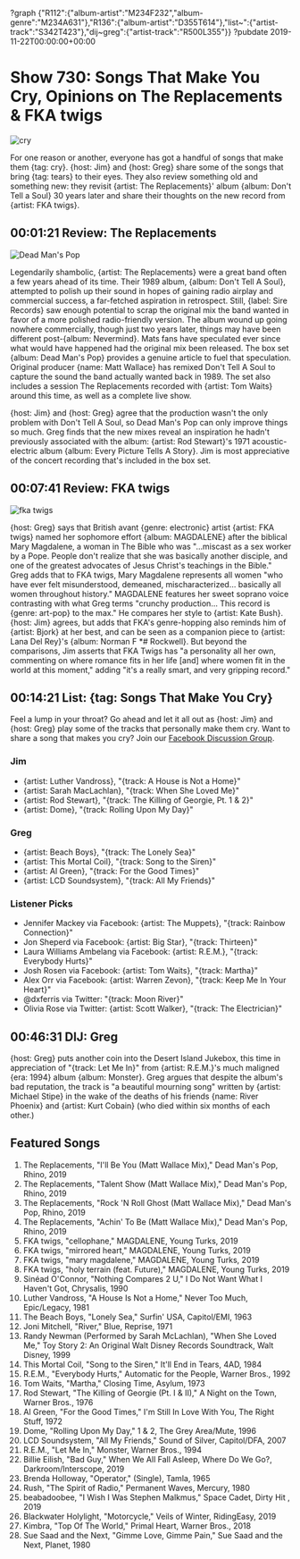 ?graph {"R112":{"album-artist":"M234F232","album-genre":"M234A631"},"R136":{"album-artist":"D355T614"},"list~":{"artist-track":"S342T423"},"dij~greg":{"artist-track":"R500L355"}}
?pubdate 2019-11-22T00:00:00+00:00

# Show 730: Songs That Make You Cry, Opinions on The Replacements & FKA twigs

![cry](https://sound-images.s3.amazonaws.com/images/2019/cry.png)

For one reason or another, everyone has got a handful of songs that make them {tag: cry}. {host: Jim} and {host: Greg} share some of the songs that bring {tag: tears} to their eyes. They also review something old and something new: they revisit {artist: The Replacements}' album {album: Don't Tell a Soul} 30 years later and share their thoughts on the new record from {artist: FKA twigs}.

## 00:01:21 Review: The Replacements
![Dead Man's Pop](https://sound-images.s3.amazonaws.com/images/2019/replacements1.jpg)

Legendarily shambolic, {artist: The Replacements} were a great band often a few years ahead of its time. Their 1989 album, {album: Don't Tell A Soul}, attempted to polish up their sound in hopes of gaining radio airplay and commercial success, a far-fetched aspiration in retrospect. Still, {label: Sire Records} saw enough potential to scrap the original mix the band wanted in favor of a more polished radio-friendly version. The album wound up going nowhere commercially, though just two years later, things may have been different post-{album: Nevermind}. Mats fans have speculated ever since what would have happened had the original mix been released. The box set {album: Dead Man's Pop} provides a genuine article to fuel that speculation. Original producer {name: Matt Wallace} has remixed Don't Tell A Soul to capture the sound the band actually wanted back in 1989. The set also includes a session The Replacements recorded with {artist: Tom Waits} around this time, as well as a complete live show. 

{host: Jim} and {host: Greg} agree that the production wasn't the only problem with Don't Tell A Soul, so Dead Man's Pop can only improve things so much. Greg finds that the new mixes reveal an inspiration he hadn't previously associated with the album: {artist: Rod Stewart}'s 1971 acoustic-electric album {album: Every Picture Tells A Story}. Jim is most appreciative of the concert recording that's included in the box set.


##  00:07:41 Review: FKA twigs
![fka twigs](https://s3.amazonaws.com/sound-images/images/2019/FKA-twigs-Magdalene-artwork.jpg)

{host: Greg} says that British avant {genre: electronic} artist {artist: FKA twigs} named her sophomore effort {album: MAGDALENE} after the biblical Mary Magdalene, a woman in The Bible who was "…miscast as a sex worker by a Pope. People don't realize that she was basically another disciple, and one of the greatest advocates of Jesus Christ's teachings in the Bible." Greg adds that to FKA twigs, Mary Magdalene represents all women "who have ever felt misunderstood, demeaned, mischaracterized… basically all women throughout history." MAGDALENE features her sweet soprano voice contrasting with what Greg terms "crunchy production... This record is {genre: art-pop} to the max." He compares her style to {artist: Kate Bush}. {host: Jim} agrees, but adds that FKA's genre-hopping also reminds him of {artist: Bjork} at her best, and can be seen as a companion piece to {artist: Lana Del Rey}'s {album: Norman F *#$%&$ Rockwell}. But beyond the comparisons, Jim asserts that FKA Twigs has "a personality all her own, commenting on where romance fits in her life [and] where women fit in the world at this moment," adding "it's a really smart, and very gripping record." 



## 00:14:21 List: {tag: Songs That Make You Cry}
Feel a lump in your throat? Go ahead and let it all out as {host: Jim} and {host: Greg} play some of the tracks that personally make them cry. Want to share a song that makes you cry? Join our [Facebook Discussion Group](https://www.facebook.com/groups/370085227250935/?ref=pages_profile_groups_tab&source_id=7821606430).

### Jim
- {artist: Luther Vandross}, "{track: A House is Not a Home}"
- {artist: Sarah MacLachlan}, "{track: When She Loved Me}"
- {artist: Rod Stewart}, "{track: The Killing of Georgie, Pt. 1 & 2}"
- {artist: Dome}, "{track: Rolling Upon My Day}"


### Greg
- {artist: Beach Boys}, "{track: The Lonely Sea}"
- {artist: This Mortal Coil}, "{track: Song to the Siren}"
- {artist: Al Green}, "{track: For the Good Times}"
- {artist: LCD Soundsystem}, "{track: All My Friends}"


### Listener Picks
- Jennifer Mackey via Facebook: {artist: The Muppets}, "{track: Rainbow Connection}"
- Jon Sheperd via Facebook: {artist: Big Star}, "{track: Thirteen}"
- Laura Williams Ambelang via Facebook: {artist: R.E.M.}, "{track: Everybody Hurts}"
- Josh Rosen via Facebook: {artist: Tom Waits}, "{track: Martha}"
- Alex Orr via Facebook: {artist: Warren Zevon}, "{track: Keep Me In Your Heart}"
- @dxferris via Twitter: "{track: Moon River}"
- Olivia Rose via Twitter: {artist: Scott Walker}, "{track: The Electrician}"




##  00:46:31 DIJ: Greg
{host: Greg} puts another coin into the Desert Island Jukebox, this time in appreciation of "{track: Let Me In}" from {artist: R.E.M.}'s much maligned {era: 1994} album {album: Monster}. Greg argues that despite the album's bad reputation, the track is "a beautiful mourning song" written by {artist: Michael Stipe} in the wake of the deaths of his friends {name: River Phoenix} and {artist: Kurt Cobain} (who died within six months of each other.)

## Featured Songs
1. The Replacements, "I'll Be You (Matt Wallace Mix)," Dead Man's Pop, Rhino, 2019
1. The Replacements, "Talent Show (Matt Wallace Mix)," Dead Man's Pop, Rhino, 2019
1. The Replacements, "Rock 'N Roll Ghost (Matt Wallace Mix)," Dead Man's Pop, Rhino, 2019
1. The Replacements, "Achin' To Be (Matt Wallace Mix)," Dead Man's Pop, Rhino, 2019
1. FKA twigs, "cellophane," MAGDALENE, Young Turks, 2019
1. FKA twigs, "mirrored heart," MAGDALENE, Young Turks, 2019
1. FKA twigs, "mary magdalene," MAGDALENE, Young Turks, 2019
1. FKA twigs, "holy terrain (feat. Future)," MAGDALENE, Young Turks, 2019
1. Sinéad O'Connor, "Nothing Compares 2 U," I Do Not Want What I Haven't Got, Chrysalis, 1990
1. Luther Vandross, "A House Is Not a Home," Never Too Much, Epic/Legacy, 1981
1. The Beach Boys, "Lonely Sea," Surfin' USA, Capitol/EMI, 1963
1. Joni Mitchell, "River," Blue, Reprise, 1971
1. Randy Newman (Performed by Sarah McLachlan), "When She Loved Me," Toy Story 2: An Original Walt Disney Records Soundtrack, Walt Disney, 1999
1. This Mortal Coil, "Song to the Siren," It'll End in Tears, 4AD, 1984
1. R.E.M., "Everybody Hurts," Automatic for the People, Warner Bros., 1992
1. Tom Waits, "Martha," Closing Time, Asylum, 1973
1. Rod Stewart, "The Killing of Georgie (Pt. I & II)," A Night on the Town, Warner Bros., 1976
1. Al Green, "For the Good Times," I'm Still In Love With You, The Right Stuff, 1972
1. Dome, "Rolling Upon My Day," 1 & 2, The Grey Area/Mute, 1996
1. LCD Soundsystem, "All My Friends," Sound of Silver, Capitol/DFA, 2007
1. R.E.M., "Let Me In," Monster, Warner Bros., 1994
1. Billie Eilish, "Bad Guy," When We All Fall Asleep, Where Do We Go?, Darkroom/Interscope, 2019
1. Brenda Holloway, "Operator," (Single), Tamla, 1965
1. Rush, "The Spirit of Radio," Permanent Waves, Mercury, 1980
1. beabadoobee, "I Wish I Was Stephen Malkmus," Space Cadet, Dirty Hit , 2019
1. Blackwater Holylight, "Motorcycle," Veils of Winter, RidingEasy, 2019
1. Kimbra, "Top Of The World," Primal Heart, Warner Bros., 2018
1. Sue Saad and the Next, "Gimme Love, Gimme Pain," Sue Saad and the Next, Planet, 1980
